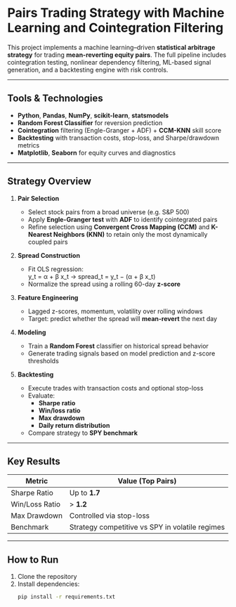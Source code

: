 # Pairs Trading Strategy with Machine Learning and Cointegration Filtering


This project implements a machine learning–driven **statistical arbitrage strategy** for trading **mean-reverting equity pairs**. The full pipeline includes cointegration testing, nonlinear dependency filtering, ML-based signal generation, and a backtesting engine with risk controls.

---

## Tools & Technologies

- **Python**, **Pandas**, **NumPy**, **scikit-learn**, **statsmodels**
- **Random Forest Classifier** for reversion prediction
- **Cointegration** filtering (Engle-Granger + ADF) + **CCM-KNN** skill score
- **Backtesting** with transaction costs, stop-loss, and Sharpe/drawdown metrics
- **Matplotlib**, **Seaborn** for equity curves and diagnostics

---

## Strategy Overview

1. **Pair Selection**
   - Select stock pairs from a broad universe (e.g. S&P 500)
   - Apply **Engle-Granger test** with **ADF** to identify cointegrated pairs
   - Refine selection using **Convergent Cross Mapping (CCM)** and **K-Nearest Neighbors (KNN)** to retain only the most dynamically coupled pairs
     
2. **Spread Construction**
   - Fit OLS regression:  
     y_t = α + β x_t → spread_t = y_t − (α + β x_t)
   - Normalize the spread using a rolling 60-day **z-score**

3. **Feature Engineering**
   - Lagged z-scores, momentum, volatility over rolling windows
   - Target: predict whether the spread will **mean-revert** the next day

4. **Modeling**
   - Train a **Random Forest** classifier on historical spread behavior
   - Generate trading signals based on model prediction and z-score thresholds

5. **Backtesting**
   - Execute trades with transaction costs and optional stop-loss
   - Evaluate:
     - **Sharpe ratio**
     - **Win/loss ratio**
     - **Max drawdown**
     - **Daily return distribution**
   - Compare strategy to **SPY benchmark**

---

## Key Results

| Metric           | Value (Top Pairs)     |
|------------------|-----------------------|
| Sharpe Ratio     | Up to **1.7**         |
| Win/Loss Ratio   | > **1.2**             |
| Max Drawdown     | Controlled via stop-loss |
| Benchmark        | Strategy competitive vs SPY in volatile regimes |

---

## How to Run

1. Clone the repository
2. Install dependencies:
   ```bash
   pip install -r requirements.txt
